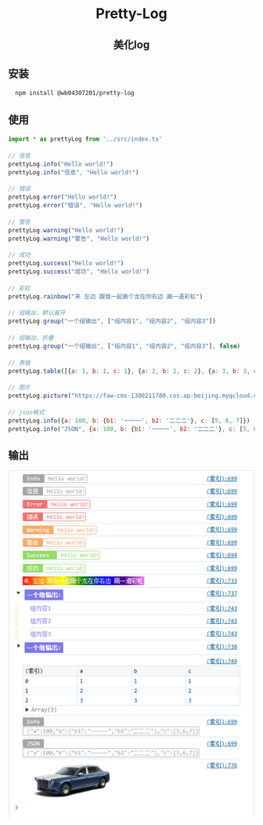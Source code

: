 <div align="center">
<h1>Pretty-Log</h1>
<h2>美化log</h2>
</div>

## 安装
```sh
  npm install @wb04307201/pretty-log
```

## 使用
```javascript
import * as prettyLog from '../src/index.ts'

// 信息
prettyLog.info("Hello world!")
prettyLog.info("信息", "Hello world!")

// 错误
prettyLog.error("Hello world!")
prettyLog.error("错误", "Hello world!")

// 警告
prettyLog.warning("Hello world!")
prettyLog.warning("警告", "Hello world!")

// 成功
prettyLog.success("Hello world!")
prettyLog.success("成功", "Hello world!")

// 彩虹
prettyLog.rainbow("来 左边 跟我一起画个龙在你右边 画一道彩虹")

// 组输出，默认展开
prettyLog.group("一个组输出", ["组内容1", "组内容2", "组内容3"])

// 组输出，折叠
prettyLog.group("一个组输出", ["组内容1", "组内容2", "组内容3"], false)

// 表格
prettyLog.table([{a: 1, b: 1, c: 1}, {a: 2, b: 2, c: 2}, {a: 3, b: 3, c: 3}])

// 图片
prettyLog.picture("https://faw-cms-1300211780.cos.ap-beijing.myqcloud.com/202405/51716773469593/1716773469593%E8%BD%A6%E5%9E%8B%E5%9B%BE4_1000x400.png", 0.2)

// json格式
prettyLog.info({a: 100, b: {b1: '一一一', b2: '二二二'}, c: [5, 6, 7]})
prettyLog.info("JSON", {a: 100, b: {b1: '一一一', b2: '二二二'}, c: [5, 6, 7]})
```
## 输出
![img.png](https://github.com/wb04307201/pretty-log/blob/master/img.png)